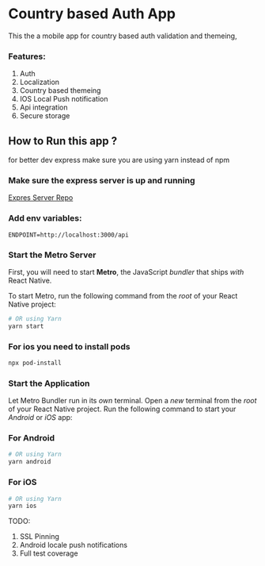 
# Country based Auth App

This the a mobile app for country based auth validation and themeing,

### Features:
1.  Auth
2. Localization
3. Country based themeing
4. IOS Local Push notification
5. Api integration
6. Secure storage


## How to Run this app ?

for better dev express make sure you are using yarn instead of npm

### Make sure the express server is up and running
[Expres Server Repo](https://github.com/ahmdammarr/auth-simple-express-server)

### Add env variables:
```ENDPOINT=http://localhost:3000/api```

### Start the Metro Server

First, you will need to start **Metro**, the JavaScript _bundler_ that ships _with_ React Native.

To start Metro, run the following command from the _root_ of your React Native project:

```bash
# OR using Yarn
yarn start
```

### For ios you need to install pods

``` bash
npx pod-install
```

### Start the Application

Let Metro Bundler run in its _own_ terminal. Open a _new_ terminal from the _root_ of your React Native project. Run the following command to start your _Android_ or _iOS_ app:

### For Android

```bash
# OR using Yarn
yarn android
```

### For iOS

```bash
# OR using Yarn
yarn ios
```


TODO:
1. SSL Pinning
2. Android locale push notifications
3. Full test coverage